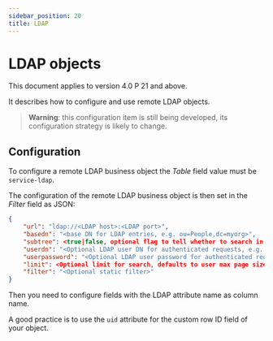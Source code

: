 ```yaml
---
sidebar_position: 20
title: LDAP
---
```


LDAP objects
============

This document applies to version 4.0 P 21 and above.

It describes how to configure and use remote LDAP objects.

> **Warning**: this configuration item is still being developed, its configuration strategy is likely to change.

Configuration
-------------

To configure a remote LDAP business object the _Table_ field value must be `service-ldap`.

The configuration of the remote LDAP business object is then set in the _Filter_ field as JSON:

```json
{
	"url": "ldap://<LDAP host>:<LDAP port>",
	"basedn": "<base DN for LDAP entries, e.g. ou=People,dc=myorg>",
	"subtree": <true|false, optional flag to tell whether to search in base DN subtree or just at base DN level, defaults to true>,
	"userdn": "<Optional LDAP user DN for authenticated requests, e.g. cn=myadmin,dc=myorg",
	"userpassword": "<Optional LDAP user password for authenticated requests>",
	"limit": <Optional limit for search, defaults to user max page size, note that LDAP objects are forced non paginated>,
	"filter": "<Optional static filter>"
}
```

Then you need to configure fields with the LDAP attribute name as column name.

A good practice is to use the `uid` attribute for the custom row ID field of your object.